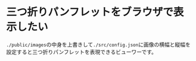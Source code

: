 # 三つ折りパンフレットをブラウザで表示したい

`./public/images`の中身を上書きして`./src/config.json`に画像の横幅と縦幅を設定すると三つ折りパンフレットを表現できるビューワーです。
